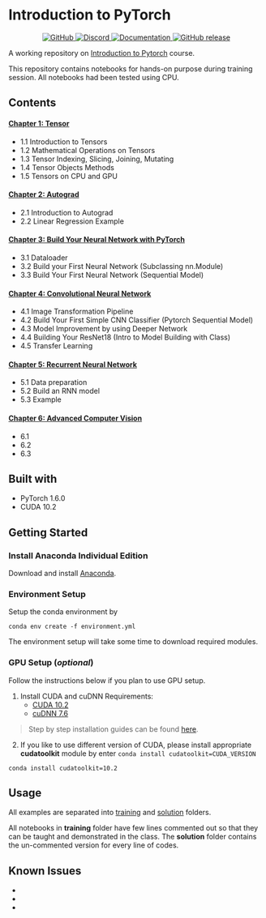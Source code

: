 # Introduction to PyTorch
<p>
  <p align="center">
    <a href="https://github.com/CertifaiAI/Intro_to_Pytorch/blob/master/LICENSE">
        <img alt="GitHub" src="https://img.shields.io/github/license/CertifaiAI/Intro_to_Pytorch.svg">
    </a>
    <a href="Discord">
        <img alt="Discord" src="https://img.shields.io/discord/699181979316387842?color=red">
    </a>
    <a href="https://certifai.ai">
        <img alt="Documentation" src="https://img.shields.io/website/http/certifai.ai.svg?color=ff69b4">
    </a>
    <a href="https://github.com/CertifaiAI/Intro_to_Pytorch/releases">
        <img alt="GitHub release" src="https://img.shields.io/github/release/CertifaiAI/Intro_to_Pytorch.svg">
    </a>
</p>

A working repository on [Introduction to Pytorch](https://docs.google.com/document/d/1St7ZU7MzNR-It4zpJIqc6nSNtRiMYFb9ZKf5EaLwuYI/edit?usp=sharing) course.

<!-- 
[![](https://sourcerer.io/fame/chiaweilim/skymindglobal/Intro_to_Pytorch/images/0)](https://sourcerer.io/fame/chiaweilim/skymindglobal/Intro_to_Pytorch/links/0)[![](https://sourcerer.io/fame/chiaweilim/skymindglobal/Intro_to_Pytorch/images/1)](https://sourcerer.io/fame/chiaweilim/skymindglobal/Intro_to_Pytorch/links/1)[![](https://sourcerer.io/fame/chiaweilim/skymindglobal/Intro_to_Pytorch/images/2)](https://sourcerer.io/fame/chiaweilim/skymindglobal/Intro_to_Pytorch/links/2)[![](https://sourcerer.io/fame/chiaweilim/skymindglobal/Intro_to_Pytorch/images/3)](https://sourcerer.io/fame/chiaweilim/skymindglobal/Intro_to_Pytorch/links/3)[![](https://sourcerer.io/fame/chiaweilim/skymindglobal/Intro_to_Pytorch/images/4)](https://sourcerer.io/fame/chiaweilim/skymindglobal/Intro_to_Pytorch/links/4)[![](https://sourcerer.io/fame/chiaweilim/skymindglobal/Intro_to_Pytorch/images/5)](https://sourcerer.io/fame/chiaweilim/skymindglobal/Intro_to_Pytorch/links/5)[![](https://sourcerer.io/fame/chiaweilim/skymindglobal/Intro_to_Pytorch/images/6)](https://sourcerer.io/fame/chiaweilim/skymindglobal/Intro_to_Pytorch/links/6)[![](https://sourcerer.io/fame/chiaweilim/skymindglobal/Intro_to_Pytorch/images/7)](https://sourcerer.io/fame/chiaweilim/skymindglobal/Intro_to_Pytorch/links/7)
 -->
 
This repository contains notebooks for hands-on purpose during training session. All notebooks had been tested using CPU.

## Contents

#### [Chapter 1: Tensor](https://github.com/CertifaiAI/Intro_to_Pytorch/blob/main/solution/Chapter%201%20Tensors.ipynb)
- 1.1 Introduction to Tensors
- 1.2 Mathematical Operations on Tensors
- 1.3 Tensor Indexing, Slicing, Joining, Mutating
- 1.4 Tensor Objects Methods
- 1.5 Tensors on CPU and GPU

#### [Chapter 2: Autograd](https://github.com/CertifaiAI/Intro_to_Pytorch/blob/main/solution/Chapter_2.ipynb) 
- 2.1 Introduction to Autograd
- 2.2 Linear Regression Example

#### [Chapter 3: Build Your Neural Network with PyTorch](https://github.com/CertifaiAI/Intro_to_Pytorch/blob/main/solution/Chapter%203%20Neural%20Network.ipynb)
- 3.1 Dataloader
- 3.2 Build your First Neural Network (Subclassing nn.Module)
- 3.3 Build Your First Neural Network (Sequential Model)

#### [Chapter 4: Convolutional Neural Network]()
- 4.1 Image Transformation Pipeline
- 4.2 Build Your First Simple CNN Classifier (Pytorch Sequential Model)
- 4.3 Model Improvement by using Deeper Network
- 4.4 Building Your ResNet18 (Intro to Model Building with Class)
- 4.5 Transfer Learning

#### [Chapter 5: Recurrent Neural Network]()
- 5.1 Data preparation
- 5.2 Build an RNN model
- 5.3 Example
  
#### [Chapter 6: Advanced Computer Vision]()
- 6.1 
- 6.2 
- 6.3 

## Built with
- PyTorch 1.6.0
- CUDA 10.2

## Getting Started

### Install Anaconda Individual Edition

Download and install [Anaconda](https://www.anaconda.com/products/individual).

### Environment Setup

Setup the conda environment by

```
conda env create -f environment.yml
```

The environment setup will take some time to download required modules.

### GPU Setup (__*optional*__)
Follow the instructions below if you plan to use GPU setup.
1. Install CUDA and cuDNN
    Requirements:
   -  [CUDA 10.2](https://developer.nvidia.com/cuda-10.2-download-archive)
   -  [cuDNN 7.6](https://developer.nvidia.com/rdp/cudnn-archive)
   
> Step by step installation guides can be found [here](https://docs.nvidia.com/deeplearning/cudnn/archives/cudnn_765/cudnn-install/index.html#install-windows).

2. If you like to use different version of CUDA, please install appropriate **cudatoolkit** module by enter `conda install cudatoolkit=CUDA_VERSION`

```
conda install cudatoolkit=10.2
```

## Usage
All examples are separated into [training](https://github.com/CertifaiAI/Intro_to_Pytorch/tree/main/training) and [solution](https://github.com/CertifaiAI/Intro_to_Pytorch/tree/main/solution) folders.

All notebooks in **training** folder have few lines commented out so that they can be taught and demonstrated in the class. The **solution** folder contains the un-commented version for every line of codes.

## Known Issues
- 
-
-















